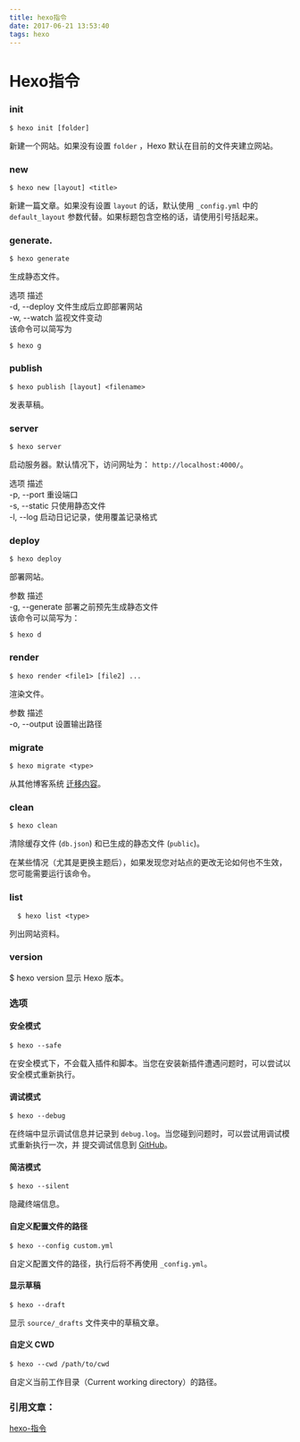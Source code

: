 ```yaml
---
title: hexo指令
date: 2017-06-21 13:53:40
tags: hexo
---
```

# Hexo指令
### init

    $ hexo init [folder]

新建一个网站。如果没有设置 `folder` ，Hexo 默认在目前的文件夹建立网站。
### new

    $ hexo new [layout] <title>
新建一篇文章。如果没有设置 `layout` 的话，默认使用 `_config.yml` 中的 `default_layout` 参数代替。如果标题包含空格的话，请使用引号括起来。

### generate.

    $ hexo generate
生成静态文件。

选项	描述  
-d, --deploy	文件生成后立即部署网站  
-w, --watch	监视文件变动  
该命令可以简写为
    
    $ hexo g

### publish

    $ hexo publish [layout] <filename>
发表草稿。

### server
    $ hexo server
启动服务器。默认情况下，访问网址为： `http://localhost:4000/`。

选项	描述  
-p, --port	重设端口  
-s, --static	只使用静态文件  
-l, --log	启动日记记录，使用覆盖记录格式  
### deploy
    $ hexo deploy
部署网站。

参数	描述  
-g, --generate	部署之前预先生成静态文件  
该命令可以简写为：

    $ hexo d
### render
    $ hexo render <file1> [file2] ...
渲染文件。

参数	描述  
-o, --output	设置输出路径  
### migrate
    $ hexo migrate <type>
从其他博客系统 [迁移内容](https://hexo.io/zh-cn/docs/migration.html)。

### clean
    $ hexo clean
清除缓存文件 (`db.json`) 和已生成的静态文件 (`public`)。

在某些情况（尤其是更换主题后），如果发现您对站点的更改无论如何也不生效，您可能需要运行该命令。

### list
      $ hexo list <type>
列出网站资料。

### version
$ hexo version
显示 Hexo 版本。

### 选项
#### 安全模式
    $ hexo --safe
在安全模式下，不会载入插件和脚本。当您在安装新插件遭遇问题时，可以尝试以安全模式重新执行。

#### 调试模式
    $ hexo --debug
在终端中显示调试信息并记录到 `debug.log`。当您碰到问题时，可以尝试用调试模式重新执行一次，并 提交调试信息到 [GitHub](https://github.com/hexojs/hexo/issues/new)。

#### 简洁模式
    $ hexo --silent
隐藏终端信息。

#### 自定义配置文件的路径
    $ hexo --config custom.yml
自定义配置文件的路径，执行后将不再使用 `_config.yml`。

#### 显示草稿
    $ hexo --draft
显示 `source/_drafts` 文件夹中的草稿文章。

#### 自定义 CWD
    $ hexo --cwd /path/to/cwd
自定义当前工作目录（Current working directory）的路径。

### 引用文章：
[hexo-指令](https://hexo.io/zh-cn/docs/commands.html)